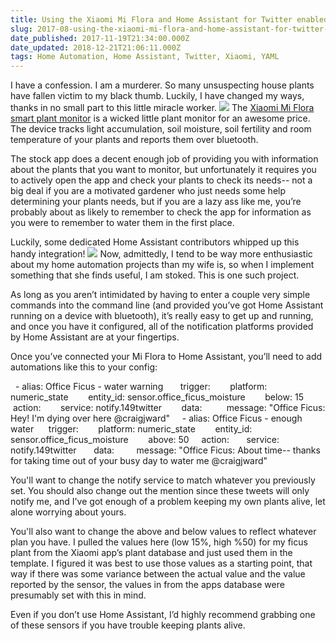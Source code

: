 ```yaml
---
title: Using the Xiaomi Mi Flora and Home Assistant for Twitter enabled plants
slug: 2017-08-using-the-xiaomi-mi-flora-and-home-assistant-for-twitter-enabled-plants
date_published: 2017-11-19T21:34:00.000Z
date_updated: 2018-12-21T21:06:11.000Z
tags: Home Automation, Home Assistant, Twitter, Xiaomi, YAML
---
```


I have a confession. I am a murderer. So many unsuspecting house plants have fallen victim to my black thumb. Luckily, I have changed my ways, thanks in no small part to this little miracle worker.
![](/images/2018/12/ByUqHgdwW.png)
The [Xiaomi Mi Flora smart plant monitor](http://amzn.to/2vhQP4K) is a wicked little plant monitor for an awesome price. The device tracks light accumulation, soil moisture, soil fertility and room temperature of your plants and reports them over bluetooth.

The stock app does a decent enough job of providing you with information about the plants that you want to monitor, but unfortunately it requires you to actively open the app and check your plants to check its needs-- not a big deal if you are a motivated gardener who just needs some help determining your plants needs, but if you are a lazy ass like me, you’re probably about as likely to remember to check the app for information as you were to remember to water them in the first place.

Luckily, some dedicated Home Assistant contributors whipped up this handy integration!
![](https://149walnut.com/images/ByUqHgdwW.png)
Now, admittedly, I tend to be way more enthusiastic about my home automation projects than my wife is, so when I implement something that she finds useful, I am stoked. This is one such project.

As long as you aren’t intimidated by having to enter a couple very simple commands into the command line (and provided you’ve got Home Assistant running on a device with bluetooth), it’s really easy to get up and running, and once you have it configured, all of the notification platforms provided by Home Assistant are at your fingertips.

Once you’ve connected your Mi Flora to Home Assistant, you’ll need to add automations like this to your config:

   - alias: Office Ficus - water warning       trigger:        platform: numeric_state        entity_id: sensor.office_ficus_moisture        below: 15      action:        service: notify.149twitter        data:          message: "Office Ficus: Hey! I'm dying over here @craigjward"     - alias: Office Ficus - enough water      trigger:        platform: numeric_state        entity_id: sensor.office_ficus_moisture        above: 50     action:       service: notify.149twitter       data:         message: "Office Ficus: About time-- thanks for taking time out of your busy day to water me @craigjward"

You'll want to change the notify service to match whatever you previously set. You should also change out the mention since these tweets will only notify me, and I've got enough of a problem keeping my own plants alive, let alone worrying about yours.

You'll also want to change the above and below values to reflect whatever plan you have. I pulled the values here (low 15%, high %50) for my ficus plant from the Xiaomi app’s plant database and just used them in the template. I figured it was best to use those values as a starting point, that way if there was some variance between the actual value and the value reported by the sensor, the values in from the apps database were presumably set with this in mind.

Even if you don’t use Home Assistant, I’d highly recommend grabbing one of these sensors if you have trouble keeping plants alive.

